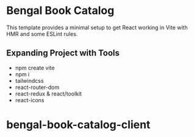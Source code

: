 # Bengal Book Catalog

This template provides a minimal setup to get React working in Vite with HMR and some ESLint rules.

## Expanding Project with Tools

- npm create vite
- npm i
- tailwindcss
- react-router-dom
- react-redux & react/toolkit
- react-icons

# bengal-book-catalog-client
